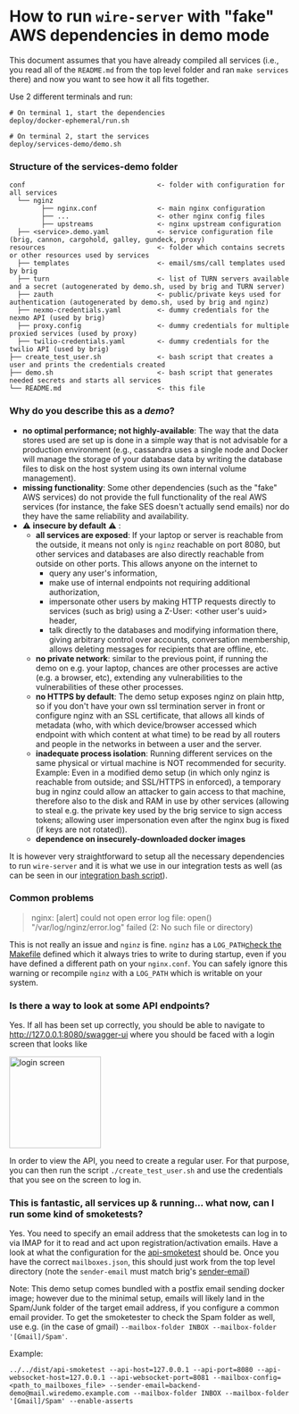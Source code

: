 # How to run `wire-server` with "fake" AWS dependencies in demo mode

This document assumes that you have already compiled all services (i.e., you read all of the `README.md` from the top level folder and ran `make services` there) and now you want to see how it all fits together.

Use 2 different terminals and run:

```
# On terminal 1, start the dependencies
deploy/docker-ephemeral/run.sh
```

```
# On terminal 2, start the services
deploy/services-demo/demo.sh
```

### Structure of the services-demo folder

```
conf                                 <- folder with configuration for all services
  └── nginz
        ├── nginx.conf               <- main nginx configuration
        ├── ...                      <- other nginx config files
        ├── upstreams                <- nginx upstream configuration
  ├── <service>.demo.yaml            <- service configuration file (brig, cannon, cargohold, galley, gundeck, proxy)
resources                            <- folder which contains secrets or other resources used by services
  ├── templates                      <- email/sms/call templates used by brig
  ├── turn                           <- list of TURN servers available and a secret (autogenerated by demo.sh, used by brig and TURN server)
  ├── zauth                          <- public/private keys used for authentication (autogenerated by demo.sh, used by brig and nginz)
  ├── nexmo-credentials.yaml         <- dummy credentials for the nexmo API (used by brig)
  ├── proxy.config                   <- dummy credentials for multiple proxied services (used by proxy)
  ├── twilio-credentials.yaml        <- dummy credentials for the twilio API (used by brig)
├── create_test_user.sh              <- bash script that creates a user and prints the credentials created
├── demo.sh                          <- bash script that generates needed secrets and starts all services
└── README.md                        <- this file
```

### Why do you describe this as a _demo_?

* **no optimal performance; not highly-available**: The way that the data stores used are set up is done in a simple way that is not advisable for a production environment (e.g., cassandra uses a single node and Docker will manage the storage of your database data by writing the database files to disk on the host system using its own internal volume management). 
* **missing functionality**: Some other dependencies (such as the "fake" AWS services) do not provide the full functionality of the real AWS services (for instance, the fake SES doesn't actually send emails) nor do they have the same reliability and availability.
* :warning: **insecure by default** :warning: : 
    * **all services are exposed**: If your laptop or server is reachable from the outside, it means not only is `nginz` reachable on port 8080, but other services and databases are also directly reachable from outside on other ports. This allows anyone on the internet to
        * query any user's information,
        * make use of internal endpoints not requiring additional authorization,
        * impersonate other users by making HTTP requests directly to services (such as brig) using a Z-User: <other user's uuid> header,
        * talk directly to the databases and modifying information there, giving arbitrary control over accounts, conversation membership, allows deleting messages for recipients that are offline, etc.
    * **no private network**: similar to the previous point, if running the demo on e.g. your laptop, chances are other processes are active (e.g. a browser, etc), extending any vulnerabilities to the vulnerabilities of these other processes. 
    * **no HTTPS by default**: The demo setup exposes nginz on plain http, so if you don't have your own ssl termination server in front or configure nginz with an SSL certificate, that allows all kinds of metadata (who, with which device/browser accessed which endpoint with which content at what time) to be read by all routers and people in the networks in between a user and the server.
    * **inadequate process isolation**: Running different services on the same physical or virtual machine is NOT recommended for security. Example: Even in a modified demo setup (in which only nginz is reachable from outside; and SSL/HTTPS in enforced), a temporary bug in nginz could allow an attacker to gain access to that machine, therefore also to the disk and RAM in use by other services (allowing to steal e.g. the private key used by the brig service to sign access tokens; allowing user impersonation even after the nginx bug is fixed (if keys are not rotated)).
    * **dependence on insecurely-downloaded docker images**

It is however very straightforward to setup all the necessary dependencies to run `wire-server` and it is what we use in our integration tests as well (as can be seen in our [integration bash script](../../services/integration.sh)).

### Common problems

> nginx: [alert] could not open error log file: open() "/var/log/nginz/error.log" failed (2: No such file or directory)

This is not really an issue and `nginz` is fine. `nginz` has a `LOG_PATH`[check the Makefile](../../services/nginz/Makefile) defined which it always tries to write to during startup, even if you have defined a different path on your `nginx.conf`. You can safely ignore this warning or recompile `nginz` with a `LOG_PATH` which is writable on your system.

### Is there a way to look at some API endpoints?

Yes. If all has been set up correctly, you should be able to navigate to http://127.0.0.1:8080/swagger-ui where you should be faced with a login screen that looks like

<img width="164" align="middle" alt="login screen" src="https://user-images.githubusercontent.com/1105323/38916970-9446ca12-42e9-11e8-94ec-d88a6961637d.png">

In order to view the API, you need to create a regular user. For that purpose, you can then run the script `./create_test_user.sh` and use the credentials that you see on the screen to log in.

### This is fantastic, all services up & running... what now, can I run some kind of smoketests?

Yes. You need to specify an email address that the smoketests can log in to via IMAP for it to read and act upon registration/activation emails. Have a look at what the configuration for the [api-smoketest](../../tools/api-simulations/README.md) should be. Once you have the correct `mailboxes.json`, this should just work from the top level directory (note the `sender-email` must match brig's [sender-email](https://github.com/wireapp/wire-server/blob/develop/services/brig/brig.integration.yaml#L35))

Note: This demo setup comes bundled with a postfix email sending docker image; however due to the minimal setup, emails will likely land in the Spam/Junk folder of the target email address, if you configure a common email provider. To get the smoketester to check the Spam folder as well, use e.g. (in the case of gmail) `--mailbox-folder INBOX --mailbox-folder '[Gmail]/Spam'`.

Example:

```
../../dist/api-smoketest --api-host=127.0.0.1 --api-port=8080 --api-websocket-host=127.0.0.1 --api-websocket-port=8081 --mailbox-config=<path_to_mailboxes_file> --sender-email=backend-demo@mail.wiredemo.example.com --mailbox-folder INBOX --mailbox-folder '[Gmail]/Spam' --enable-asserts
```

